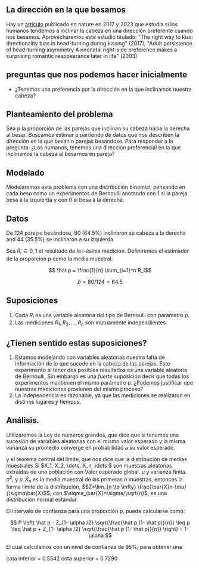 ## La dirección en la que besamos

Hay un [artículo]([/guides/content/editing-an-existing-page](https://www.nature.com/articles/s41598-017-04942-9)) publicado en nature en 2017 y 2023 que estudia 
si los humanos tendemos a inclinar la cabeza en una dirección preferente cuando nos besamos. Aprovecharemos este estudio titulado: "The right way to kiss: directionality bias in head-turning during kissing" (2017), "Adult persistence of head-turning asymmetry A neonatal right-side preference makes a surprising romantic reappearance later in life" (2003)

## preguntas que nos podemos hacer inicialmente
- ¿Tenemos una preferencia por la dirección en la que inclinamos nuestra cabeza?

## Planteamiento del problema
Sea p  la proporción de las parejas que inclinan su cabeza hacia la derecha al besar. Buscamos estimar p partiendo de datos que nos describen la dirección en la que besan n parejas besandose.
Para responder a la pregunta: ¿Los humanos, tenemos una dirección preferencial en la que inclinamos la cabeza al besarnos en pareja?

## Modelado
Modelaremos este problema con una distribución binomial, pensando en cada beso como un experimentos de Bernoulli anotando con 1 si la pareja besa a la izquierda y con 0 si besa a la derecha. 

## Datos
De 124 parejas besándose, 80 (64.5%) inclinaron su cabeza a la derecha and 44 (35.5%)
se inclinaron a su izquierda.

Sea $R_i \in {0,1}$ el resultado de la i-ésima medición. Definiremos el estimador de la proporción p como la media muestral:

$$  \hat p = \frac{1}{n}  \sum_{i=1}^n R_i$$

$$\hat p = 80/124 =64.5% $$


## Suposiciones
1. Cada $R_i$ es una variable aleatoria del tipo de Bernoulli con parametro p.
2. Las mediciones $R_1, R_2 ,...,R_n$ son mutuamente independientes.
## ¿Tienen sentido estas suposiciones?
1. Estamos modelando con variables aleatorias nuestra falta de información de lo que sucede en la cabeza de las parejas. Este experimento al tener dos posibles resultados es una variable aleatoria de Bernoulli, Sin embargo es una *fuerte* suposición decir que todas los experimentos mantienen el mismo parámetro p. ¿Podemos justificar que nuestras mediciones provienen del mismo proceso?
2. La independencia es razonable, ya que las mediciones se realizaron en distinos lugares y tiempos.


## Análisis.
Utilizaremos la Ley de números grandes, que dice que si tenemos una sucesión de variables aleatorias con el mismo valor esperado y la misma varianza su promedio converge en probabilidad a su valor esperado.

y el teorema central del límite, que nos dice que la distribución de medias muestrales 
Si $X_1, X_2, \dots, X_n, \dots $ son muestras aleatorias extraídas de una población con Valor esperado global. $\mu$ y varianza finita. $\sigma^2$, y si $\bar{X}_n$ es la media muestral de las primeras $n$ muestras, entonces la forma límite de la distribución, $$Z=\lim_{n \to \infty}  \frac{\bar{X}_n-\mu}{\sigma_\bar{X}$$, con $\sigma_\bar{X}=\sigma/\sqrt{n}$, es una distribución normal estándar.

El intervalo de confianza para una proporción p, puede calcularse como:

$$ P \left( \hat p - Z_{1- \alpha /2} \sqrt{\frac{\hat p (1- \hat p)}{n}} \leq p \leq \hat p + Z_{1- \alpha /2} \sqrt{\frac{\hat p (1- \hat p)}{n}} \right)  = 1-\alpha $$

El cual calculamos con un nivel de confianza de 95%, para obtener una

cota inferior = 0.5542
cota superior = 0.7290



